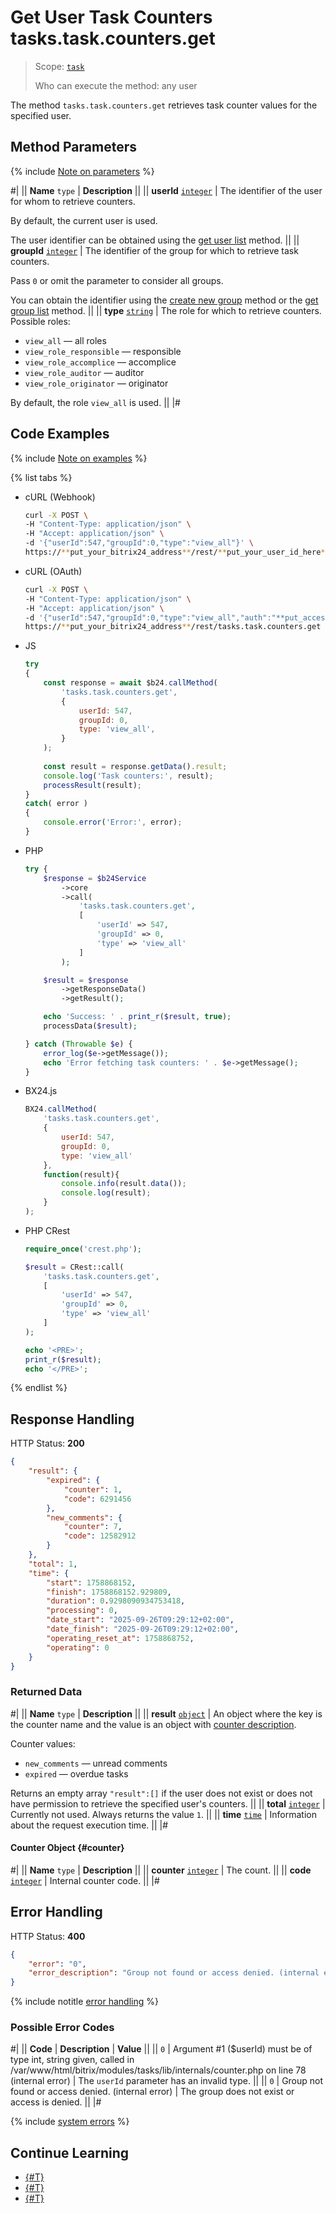 # Get User Task Counters tasks.task.counters.get

> Scope: [`task`](../scopes/permissions.md)
>
> Who can execute the method: any user

The method `tasks.task.counters.get` retrieves task counter values for the specified user.

## Method Parameters

{% include [Note on parameters](../../_includes/required.md) %}

#|
|| **Name**
`type` | **Description** ||
|| **userId**
[`integer`](../data-types.md) | The identifier of the user for whom to retrieve counters.

By default, the current user is used.

The user identifier can be obtained using the [get user list](../user/user-get.md) method. ||
|| **groupId**
[`integer`](../data-types.md) | The identifier of the group for which to retrieve task counters.

Pass `0` or omit the parameter to consider all groups.

You can obtain the identifier using the [create new group](../sonet-group/sonet-group-create.md) method or the [get group list](../sonet-group/socialnetwork-api-workgroup-list.md) method. ||
|| **type**
[`string`](../data-types.md) | The role for which to retrieve counters. Possible roles:
- `view_all` — all roles
- `view_role_responsible` — responsible
- `view_role_accomplice` — accomplice
- `view_role_auditor` — auditor
- `view_role_originator` — originator
 
By default, the role `view_all` is used. ||
|#

## Code Examples

{% include [Note on examples](../../_includes/examples.md) %}

{% list tabs %}

- cURL (Webhook)

    ```bash
    curl -X POST \
    -H "Content-Type: application/json" \
    -H "Accept: application/json" \
    -d '{"userId":547,"groupId":0,"type":"view_all"}' \
    https://**put_your_bitrix24_address**/rest/**put_your_user_id_here**/**put_your_webhook_here**/tasks.task.counters.get
    ```

- cURL (OAuth)

    ```bash
    curl -X POST \
    -H "Content-Type: application/json" \
    -H "Accept: application/json" \
    -d '{"userId":547,"groupId":0,"type":"view_all","auth":"**put_access_token_here**"}' \
    https://**put_your_bitrix24_address**/rest/tasks.task.counters.get
    ```

- JS

    ```javascript
    try
    {
        const response = await $b24.callMethod(
            'tasks.task.counters.get',
            {
                userId: 547,
                groupId: 0,
                type: 'view_all',
            }
        );
        
        const result = response.getData().result;
        console.log('Task counters:', result);
        processResult(result);
    }
    catch( error )
    {
        console.error('Error:', error);
    }
    ```

- PHP

    ```php
    try {
        $response = $b24Service
            ->core
            ->call(
                'tasks.task.counters.get',
                [
                    'userId' => 547,
                    'groupId' => 0,
                    'type' => 'view_all'
                ]
            );

        $result = $response
            ->getResponseData()
            ->getResult();

        echo 'Success: ' . print_r($result, true);
        processData($result);

    } catch (Throwable $e) {
        error_log($e->getMessage());
        echo 'Error fetching task counters: ' . $e->getMessage();
    }
    ```

- BX24.js

    ```js
    BX24.callMethod(
        'tasks.task.counters.get',
        {
            userId: 547,
            groupId: 0,
            type: 'view_all'
        },
        function(result){
            console.info(result.data());
            console.log(result);
        }
    );
    ```

- PHP CRest

    ```php
    require_once('crest.php');

    $result = CRest::call(
        'tasks.task.counters.get',
        [
            'userId' => 547,
            'groupId' => 0,
            'type' => 'view_all'
        ]
    );

    echo '<PRE>';
    print_r($result);
    echo '</PRE>';
    ```

{% endlist %}

## Response Handling

HTTP Status: **200**

```json
{
    "result": {
        "expired": {
            "counter": 1,
            "code": 6291456
        },
        "new_comments": {
            "counter": 7,
            "code": 12582912
        }
    },
    "total": 1,
    "time": {
        "start": 1758868152,
        "finish": 1758868152.929809,
        "duration": 0.9298090934753418,
        "processing": 0,
        "date_start": "2025-09-26T09:29:12+02:00",
        "date_finish": "2025-09-26T09:29:12+02:00",
        "operating_reset_at": 1758868752,
        "operating": 0
    }
}
```

### Returned Data

#|
|| **Name**
`type` | **Description** ||
|| **result**
[`object`](../data-types.md) | An object where the key is the counter name and the value is an object with [counter description](#counter).

Counter values:
- `new_comments` — unread comments
- `expired` — overdue tasks

Returns an empty array `"result":[]` if the user does not exist or does not have permission to retrieve the specified user's counters. ||
|| **total**
[`integer`](../data-types.md) | Currently not used. Always returns the value `1`. ||
|| **time**
[`time`](../data-types.md#time) | Information about the request execution time. ||
|#

#### Counter Object {#counter}

#|
|| **Name**
`type` | **Description** ||
|| **counter**
[`integer`](../data-types.md) | The count. ||
|| **code**
[`integer`](../data-types.md) | Internal counter code. ||
|#

## Error Handling

HTTP Status: **400**

```json
{
    "error": "0",
    "error_description": "Group not found or access denied. (internal error)"
}
```

{% include notitle [error handling](../../_includes/error-info.md) %}

### Possible Error Codes

#|
|| **Code** | **Description** | **Value** ||
|| `0` | Argument #1 ($userId) must be of type int, string given, called in \/var\/www\/html\/bitrix\/modules\/tasks\/lib\/internals\/counter.php on line 78 (internal error) | The `userId` parameter has an invalid type. ||
|| `0` | Group not found or access denied. (internal error) | The group does not exist or access is denied. ||
|#

{% include [system errors](../../_includes/system-errors.md) %}

## Continue Learning 

- [{#T}](./index.md)
- [{#T}](./tasks-task-get.md)
- [{#T}](./tasks-task-list.md)